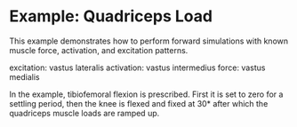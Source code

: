 # Example: Quadriceps Load

This example demonstrates how to perform forward simulations with known muscle force, activation, and excitation patterns. 

excitation: vastus lateralis
activation: vastus intermedius 
force: vastus medialis

In the example, tibiofemoral flexion is prescribed. First it is set to zero for a settling period, then the knee is flexed and fixed at 30* after which the quadriceps muscle loads are ramped up. 